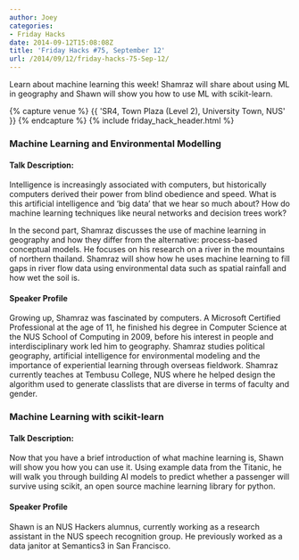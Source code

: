 ```yaml
---
author: Joey
categories:
- Friday Hacks
date: 2014-09-12T15:08:08Z
title: 'Friday Hacks #75, September 12'
url: /2014/09/12/friday-hacks-75-Sep-12/
---
```


Learn about machine learning this week! Shamraz will share about using ML in geography and Shawn will show you how to use ML with scikit-learn.

{% capture venue %}
    {{ 'SR4, Town Plaza (Level 2), University Town, NUS' }}
{% endcapture %}
{% include friday_hack_header.html %}


### Machine Learning and Environmental Modelling

#### Talk Description:

Intelligence is increasingly associated with computers, but historically computers derived their power from blind obedience and speed.  What is this artificial intelligence and ‘big data’ that we hear so much about? How do machine learning techniques like neural networks and decision trees work?

In the second part, Shamraz discusses the use of machine learning in geography and how they differ from the alternative: process-based conceptual models. He focuses on his research on a river in the mountains of northern thailand. Shamraz will show how he uses machine learning to fill gaps in river flow data using environmental data such as spatial rainfall and how wet the soil is.

#### Speaker Profile

Growing up, Shamraz was fascinated by computers. A Microsoft Certified Professional at the age of 11, he finished his degree in Computer Science at the NUS School of Computing in 2009, before his interest in people and interdisciplinary work led him to geography. Shamraz studies political geography, artificial intelligence for environmental modeling and the importance of experiential learning through overseas fieldwork. Shamraz currently teaches at Tembusu College, NUS where he helped design the algorithm used to generate classlists that are diverse in terms of faculty and gender.


### Machine Learning with scikit-learn

#### Talk Description:

Now that you have a brief introduction of what machine learning is, Shawn will show you how you can use it. Using example data from the Titanic, he will walk you through building AI models to predict whether a passenger will survive using scikit, an open source machine learning library for python.

#### Speaker Profile

Shawn is an NUS Hackers alumnus, currently working as a research assistant in the NUS speech recognition group. He previously worked as a data janitor at Semantics3 in San Francisco.

